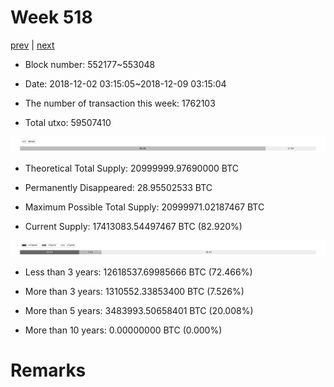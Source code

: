 # Week 518

[prev](week0517.md) | [next](week0519.md)

- Block number: 552177~553048

- Date: 2018-12-02 03:15:05~2018-12-09 03:15:04

- The number of transaction this week: 1762103

- Total utxo: 59507410

![](../images/mined_week0518.png)

- Theoretical Total Supply: 20999999.97690000 BTC

- Permanently Disappeared: 28.95502533 BTC

- Maximum Possible Total Supply: 20999971.02187467 BTC

- Current Supply: 17413083.54497467 BTC (82.920%)

![](../images/year_week0518.png)


- Less than 3 years: 12618537.69985666 BTC (72.466%)

- More than 3 years: 1310552.33853400 BTC (7.526%)

- More than 5 years: 3483993.50658401 BTC (20.008%)

- More than 10 years: 0.00000000 BTC (0.000%)

# Remarks

